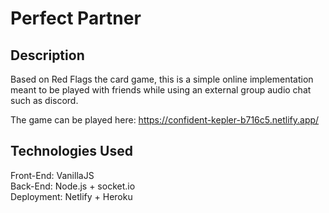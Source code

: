 # Perfect Partner

## Description

Based on Red Flags the card game, this is a simple online implementation meant to be played
with friends while using an external group audio chat such as discord.

The game can be played here: <https://confident-kepler-b716c5.netlify.app/>

## Technologies Used

Front-End: VanillaJS  
Back-End: Node.js + socket.io  
Deployment: Netlify + Heroku  

<!-- Special Gotchas of your projects (Problems you faced, unique elements of your project)
Technical Description of your project like- Installation, Setup, How to contribute. -->
